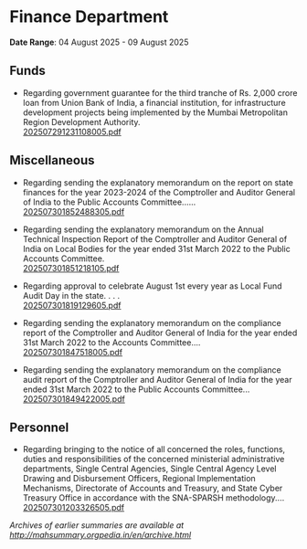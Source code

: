 # Finance Department

**Date Range**: 04 August 2025 - 09 August 2025


## Funds
- Regarding government guarantee for the third tranche of Rs. 2,000 crore loan from Union Bank of India, a financial institution, for infrastructure development projects being implemented by the Mumbai Metropolitan Region Development Authority.\
  [202507291231108005.pdf](https://gr.maharashtra.gov.in/Site/Upload/Government%20Resolutions/English/202507291231108005.pdf)

## Miscellaneous
- Regarding sending the explanatory memorandum on the report on state finances for the year 2023-2024 of the Comptroller and Auditor General of India to the Public Accounts Committee......\
  [202507301852488305.pdf](https://gr.maharashtra.gov.in/Site/Upload/Government%20Resolutions/English/202507301852488305.pdf)

- Regarding sending the explanatory memorandum on the Annual Technical Inspection Report of the Comptroller and Auditor General of India on Local Bodies for the year ended 31st March 2022 to the Public Accounts Committee.\
  [202507301851218105.pdf](https://gr.maharashtra.gov.in/Site/Upload/Government%20Resolutions/English/202507301851218105.pdf)

- Regarding approval to celebrate August 1st every year as Local Fund Audit Day in the state. . . .\
  [202507301819129605.pdf](https://gr.maharashtra.gov.in/Site/Upload/Government%20Resolutions/English/202507301819129605.pdf)

- Regarding sending the explanatory memorandum on the compliance report of the Comptroller and Auditor General of India for the year ended 31st March 2022 to the Accounts Committee....\
  [202507301847518005.pdf](https://gr.maharashtra.gov.in/Site/Upload/Government%20Resolutions/English/202507301847518005.pdf)

- Regarding sending the explanatory memorandum on the compliance audit report of the Comptroller and Auditor General of India for the year ended 31st March 2022 to the Public Accounts Committee...\
  [202507301849422005.pdf](https://gr.maharashtra.gov.in/Site/Upload/Government%20Resolutions/English/202507301849422005.pdf)

## Personnel
- Regarding bringing to the notice of all concerned the roles, functions, duties and responsibilities of the concerned ministerial administrative departments, Single Central Agencies, Single Central Agency Level Drawing and Disbursement Officers, Regional Implementation Mechanisms, Directorate of Accounts and Treasury, and State Cyber Treasury Office in accordance with the SNA-SPARSH methodology....\
  [202507301203326505.pdf](https://gr.maharashtra.gov.in/Site/Upload/Government%20Resolutions/English/202507301203326505.pdf)


*Archives of earlier summaries are available at http://mahsummary.orgpedia.in/en/archive.html*